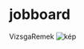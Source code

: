 # jobboard
VizsgaRemek
![kép](https://user-images.githubusercontent.com/72022707/189181925-f91357bd-db8b-4228-a7c7-d73ad2b26117.png)
